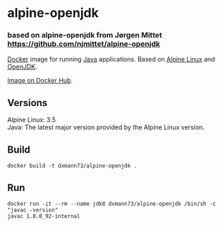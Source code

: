 alpine-openjdk
==============

### based on alpine-openjdk from Jørgen Mittet https://github.com/njmittet/alpine-openjdk

[Docker](https://www.docker.com/) image for running [Java](https://www.java.com/) applications. Based on [Alpine Linux](http://alpinelinux.org/) and [OpenJDK](http://openjdk.java.net/).

[Image on Docker Hub](https://hub.docker.com/r/dxmann73/alpine-openjdk/).

Versions
--------
Alpine Linux: 3.5  
Java: The latest major version provided by the Alpine Linux version.

Build
--------
```
docker build -t dxmann73/alpine-openjdk .
```

Run
--------
```
docker run -it --rm --name jdk8 dxmann73/alpine-openjdk /bin/sh -c "javac -version"
javac 1.8.0_92-internal
```
